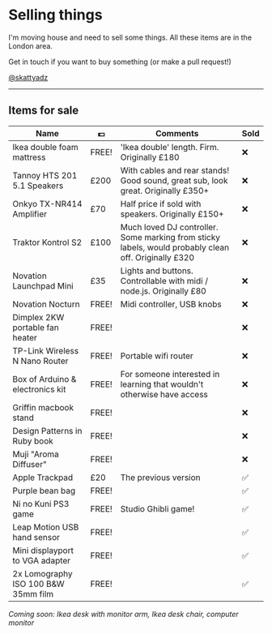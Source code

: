 Selling things
===

I'm moving house and need to sell some things. All these items are in the London area.

Get in touch if you want to buy something (or make a pull request!)

[@skattyadz](twitter.com/skattyadz)

___

Items for sale
---

Name                                | 💷     | Comments | Sold
--------                            | ----- | -------- | ----
Ikea double foam mattress           | FREE! | 'Ikea double' length. Firm. Originally £180 | ❌
Tannoy HTS 201 5.1 Speakers         | £200  | With cables and rear stands! Good sound, great sub, look great. Originally £350+ | ❌
Onkyo TX-NR414 Amplifier            | £70   | Half price if sold with speakers. Originally £150+ | ❌
Traktor Kontrol S2                  | £100  | Much loved DJ controller. Some marking from sticky labels, would probably clean off. Originally £320 | ❌
Novation Launchpad Mini             | £35   | Lights and buttons. Controllable with midi / node.js. Originally £80 | ❌
Novation Nocturn                    | FREE! | Midi controller, USB knobs | ❌
Dimplex 2KW portable fan heater     | FREE! |   | ❌
TP-Link Wireless N Nano Router      | FREE! | Portable wifi router |  ❌
Box of Arduino & electronics kit    | FREE! | For someone interested in learning that wouldn't otherwise have access | ❌
Griffin macbook stand               | FREE! | | ❌
Design Patterns in Ruby book        | FREE! | | ❌
Muji "Aroma Diffuser"               | FREE! | | ❌
Apple Trackpad                      | £20   | The previous version | ✅
Purple bean bag                     | FREE! | | ✅
Ni no Kuni PS3 game                 | FREE! | Studio Ghibli game! | ✅
Leap Motion USB hand sensor         | FREE! | | ✅
Mini displayport to VGA adapter     | FREE! | | ✅
2x Lomography ISO 100 B&W 35mm film | FREE! | | ✅


*Coming soon: Ikea desk with monitor arm, Ikea desk chair, computer monitor*
